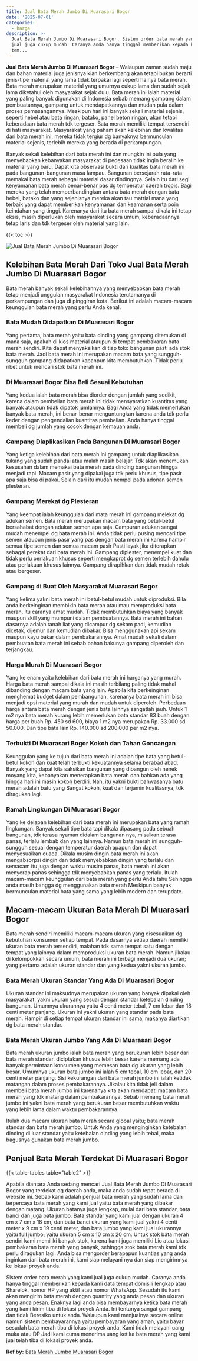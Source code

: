 ```yaml
---
title: Jual Bata Merah Jumbo Di Muarasari Bogor
date: '2025-07-01'
categories:
  - harga
description: >-
  Jual Bata Merah Jumbo Di Muarasari Bogor. Sistem order bata merah yang kami
  jual juga cukup mudah. Caranya anda hanya tinggal memberikan kepada kami data
  tem...
---
```


**Jual Bata Merah Jumbo Di Muarasari Bogor** – Walaupun zaman sudah maju dan bahan material juga jenisnya kian berkembang akan tetapi bukan berarti jenis-tipe material yang lama tidak terpakai lagi seperti halnya bata merah. Bata merah merupakan material yang umurnya cukup lama dan sudah sejak lama diketahui oleh masyarakat sejak dulu. Bata merah ini ialah material yang paling banyak digunakan di Indonesia sebab memang gampang dalam pembuatannya, gampang untuk mendapatkannya dan mudah pula dalam proses pemasangannya. Meskipun hari ini banyak sekali material sejenis, seperti hebel atau bata ringan, batako, panel beton ringan, akan tetapi keberadaan bata merah tdk tergeser. Bata merah memiliki tempat tersendiri di hati masyarakat. Masyarakat yang paham akan kelebihan dan kwalitas dari bata merah ini, mereka tidak tergiur dg banyaknya bermunculan material sejenis, terlebih mereka yang berada di perkampungan.

Banyak sekali kelebihan dari bata merah ini dan mungkin ini pula yang menyebabkan kebanyakan masyarakat di pedesaan tidak ingin beralih ke material yang baru. Dapat kita observasi bukti dari kualitas bata merah ini pada bangunan-bangunan masa lampau. Bangunan bersejarah rata-rata memakai bata merah sebagai material dasar dindingnya. Selain itu dari segi kenyamanan bata merah benar-benar pas dg temperatur daerah tropis. Bagi mereka yang telah memperbandingkan antara bata merah dengan bata hebel, batako dan yang sejenisnya mereka akan tau matrial mana yang terbaik yang dapat memberikan kenyamanan dan keamanan serta poin keindahan yang tinggi. Karenanya dari itu bata merah sampai dikala ini tetap eksis, masih diperlukan oleh masyarakat secara umum, keberadaannya tetap laris dan tdk tergeser oleh material yang lain.

{{< toc >}}

![Jual Bata Merah Jumbo Di Muarasari Bogor](/images/jual-bata-merah-15.png)

## Kelebihan Bata Merah Dari Toko Jual Bata Merah Jumbo Di Muarasari Bogor

Bata merah banyak sekali kelebihannya yang menyebabkan bata merah tetap menjadi unggulan masyarakat Indonesia terutamanya di perkampungan dan juga di pinggiran kota. Berikut ini adalah macam-macam keunggulan bata merah yang perlu Anda kenal.

### Bata Mudah Didapatkan Di Muarasari Bogor

Yang pertama, bata merah yaitu bata dinding yang gampang ditemukan di mana saja, apakah di kios material ataupun di tempat pembakaran bata merah sendiri. Kita dapat menyaksikan di tiap toko bangunan pasti ada stok bata merah. Jadi bata merah ini merupakan macam bata yang sungguh-sungguh gampang didapatkan kapanpun kita membutuhkan. Tidak perlu ribet untuk mencari stok bata merah ini.

### Di Muarasari Bogor Bisa Beli Sesuai Kebutuhan

Yang kedua ialah bata merah bisa diorder dengan jumlah yang sedikit, karena dalam pembelian bata merah ini tidak mensyaratkan kuantitas yang banyak ataupun tidak dipatok jumlahnya. Bagi Anda yang tidak memerlukan banyak bata merah, ini benar-benar menguntungkan karena anda tdk perlu keder dengan pengendalian kuantitas pembelian. Anda hanya tinggal membeli dg jumlah yang cocok dengan kemauan anda.

### Gampang Diaplikasikan Pada Bangunan Di Muarasari Bogor

Yang ketiga kelebihan dari bata merah ini gampang untuk diaplikasikan tukang yang sudah pandai atau malah masih belajar. Tdk akan menemukan kesusahan dalam memakai bata merah pada dinding bangunan hingga menjadi rapi. Macam pasir yang dipakai juga tdk perlu khusus, tipe pasir apa saja bisa di pakai. Selain dari itu mudah nempel pada adonan semen plesteran.

### Gampang Merekat dg Plesteran

Yang keempat ialah keunggulan dari mata merah ini gampang melekat dg adukan semen. Bata merah merupakan macam bata yang betul-betul bersahabat dengan adukan semen apa saja. Campuran adukan sangat mudah menempel dg bata merah ini. Anda tidak perlu pusing mencari tipe semen ataupun jenis pasir yang pas dengan bata merah ini karena hampir semua tipe semen dan semua macam pasir Pasti layak jika diterapkan sebagai perekat dari bata merah ini. Gampang diplester, menempel kuat dan tidak perlu perlakuan khusus seperti mengkaprot dg semen terlebih dahulu atau perlakuan khusus lainnya. Gampang dirapihkan dan tidak mudah retak atau bergeser.

### Gampang di Buat Oleh Masyarakat Muarasari Bogor

Yang kelima yakni bata merah ini betul-betul mudah untuk diproduksi. Bila anda berkeinginan membikin bata merah atau mau memproduksi bata merah, itu caranya amat mudah. Tidak membutuhkan biaya yang banyak maupun skill yang mumpuni dalam pembuatannya. Bata merah ini bahan dasarnya adalah tanah liat yang dicampur dg sekam padi, kemudian dicetak, dijemur dan kemudian dibakar. Bisa menggunakan api sekam maupun kayu bakar dalam pembakarannya. Amat mudah sekali dalam pembuatan bata merah ini sebab bahan bakunya gampang diperoleh dan terjangkau.

### Harga Murah Di Muarasari Bogor

Yang ke enam yaitu kelebihan dari bata merah ini harganya yang murah. Harga bata merah sampai dikala ini masih terbilang paling tidak mahal dibanding dengan macam bata yang lain. Apabila kita berkeinginan menghemat budget dalam pembangunan, karenanya bata merah ini bisa menjadi opsi material yang murah dan mudah untuk diperoleh. Perbedaan harga antara bata merah dengan jenis bata lainnya sangatlah jauh. Untuk 1 m2 nya bata merah kurang lebih memerlukan bata standar 83 buah dengan harga per buah Rp. 450 sd 600, biaya 1 m2 nya merupakan Rp. 33.000 sd 50.000. Dan tipe bata lain Rp. 140.000 sd 200.000 per m2 nya.

### Terbukti Di Muarasari Bogor Kokoh dan Tahan Goncangan

Keunggulan yang ke tujuh dari bata merah ini adalah tipe bata yang betul-betul kokoh dan kuat telah terbukti kekuatannya selama berabad abad. Banyak yang dapat kita saksikan bangunan yang dibangun oleh nenek moyang kita, kebanyakan menerapkan bata merah dan bahkan ada yang hingga hari ini masih kokoh berdiri. Nah, itu yakni bukti bahwasanya batu merah adalah batu yang Sangat kokoh, kuat dan terjamin kualitasnya, tdk diragukan lagi.

### Ramah Lingkungan Di Muarasari Bogor

Yang ke delapan kelebihan dari bata merah ini merupakan bata yang ramah lingkungan. Banyak sekali tipe bata tapi dikala dipasang pada sebuah bangunan, tdk terasa nyaman didalam bangunan nya, misalkan terasa panas, terlalu lembab dan yang lainnya. Namun bata merah ini sungguh-sungguh sesuai dengan temperatur daerah apapun dan dapat menyesuaikan cuaca. Dikala musim dingin bata merah ini akan mengabsorpsi dingin dan tidak menyebabkan dingin yang terlalu dan semacam itu juga dengan waktu musim panas, bata merah ini akan menyerap panas sehingga tdk menyebabkan panas yang terlalu. Itulah macam-macam keunggulan dari bata merah yang perlu Anda tahu Sehingga anda masih bangga dg menggunakan bata merah Meskipun banyak bermunculan material bata yang sama yang lebih modern dan terupdate.

## Macam-macam Ukuran Bata Merah Di Muarasari Bogor

Bata merah sendiri memiliki macam-macam ukuran yang disesuaikan dg kebutuhan konsumen setiap tempat. Pada dasarnya setiap daerah memiliki ukuran bata merah tersendiri, malahan tdk sama tempat satu dengan tempat yang lainnya dalam memproduksi ukuran bata merah. Namun jikalau di kelompokkan secara umum, bata merah ini terbagi menjadi dua ukuran; yang pertama adalah ukuran standar dan yang kedua yakni ukuran jumbo.

### Bata Merah Ukuran Standar Yang Ada Di Muarasari Bogor

Ukuran standar ini maksudnya merupakan ukuran yang banyak dipakai oleh masyarakat, yakni ukuran yang sesuai dengan standar ketebalan dinding bangunan. Umumnya ukurannya yaitu 4 centi meter tebal, 7 cm lebar dan 18 centi meter panjang. Ukuran ini yakni ukuran yang standar pada bata merah. Hampir di setiap tempat ukuran standar ini sama, makanya diartikan dg bata merah standar.

### Bata Merah Ukuran Jumbo Yang Ada Di Muarasari Bogor

Bata merah ukuran jumbo ialah bata merah yang berukuran lebih besar dari bata merah standar. diciptakan khusus lebih besar karena memang ada banyak permintaan konsumen yang memesan bata dg ukuran yang lebih besar. Umumnya ukuran bata jumbo ini ialah 5 cm tebal, 10 cm lebar, dan 20 centi meter panjang. Sisi kekurangan dari bata merah jumbo ini ialah ketidak matangan dalam proses pembakarannya. Jikalau kita tidak jeli dalam membeli bata merah jumbo ini karenanya kita akan mendapati macam bata merah yang tdk matang dalam pembakarannya. Sebab memang bata merah jumbo ini yakni bata merah yang berukuran besar membutuhkan waktu yang lebih lama dalam waktu pembakarannya.

Itulah dua macam ukuran bata merah secara global yaitu; bata merah standar dan bata merah jumbo. Untuk Anda yang menginginkan ketebalan dinding di luar standar yaitu ketebalan dinding yang lebih tebal, maka bagusnya gunakan bata merah jumbo.

## Penjual Bata Merah Terdekat Di Muarasari Bogor

{{< table-tables table="table2" >}}

Apabila diantara Anda sedang mencari Jual Bata Merah Jumbo Di Muarasari Bogor yang terdekat dg daerah anda, maka anda sudah tepat berada di website ini. Sebab kami adalah penjual bata merah yang sudah lama dan terpercaya bata merah yang kami jual yaitu bata merah yang dibakar dengan matang. Ukuran batanya juga lengkap, mulai dari bata standar, bata banci dan juga bata jumbo. Bata standar yang kami jual dengan ukuran 4 cm x 7 cm x 18 cm, dan bata banci ukuran yang kami jual yakni 4 centi meter x 9 cm x 19 centi meter, dan bata jumbo yang kami jual ukurannya yaitu full jumbo; yaitu ukuran 5 cm x 10 cm x 20 cm. Untuk stok bata merah sendiri kami memiliki banyak stok, karena kami juga memiliki Lio atau lokasi pembakaran bata merah yang banyak, sehingga stok bata merah kami tdk perlu diragukan lagi. Anda bisa mengorder berapapun kuantias yang anda inginkan dari bata merah ini, kami siap melayani nya dan siap mengirimnya ke lokasi proyek anda.

Sistem order bata merah yang kami jual juga cukup mudah. Caranya anda hanya tinggal memberikan kepada kami data tempat domisili lengkap atau Sharelok, nomor HP yang aktif atau nomor WhatsApp. Sesudah itu kami akan mengirim bata merah dengan quantity yang anda pesan dan ukuran yang anda pesan. Enaknya lagi anda bisa membayarnya ketika bata merah yang kami kirim tiba di lokasi proyek Anda. Ini tentunya sangat gampang dan tidak Beresiko untuk anda. Walaupun kami menjualnya secara online namun sistem pembayarannya yaitu pembayaran yang aman, yaitu bayar sesudah bata merah tiba di lokasi proyek anda. Kami tidak melayani uang muka atau DP Jadi kami cuma menerima uang ketika bata merah yang kami jual telah tiba di lokasi proyek anda.

**Ref by:** [Bata Merah Jumbo Muarasari Bogor](https://id.wikipedia.org/wiki/Bata)

